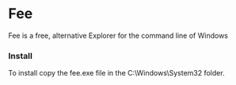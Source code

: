 # Fee
Fee is a free, alternative Explorer for the command line of Windows


### Install
To install copy the fee.exe file in the 
C:\Windows\System32 
folder.
